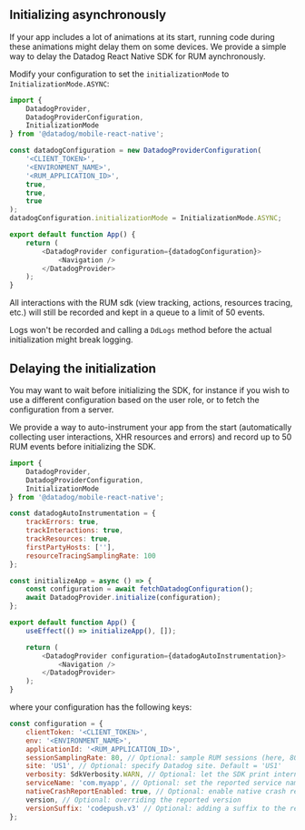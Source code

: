 <!-- Note: this file is temporary and should be integrated in the additional setup docs once that is merged -->

## Initializing asynchronously

If your app includes a lot of animations at its start, running code during these animations might delay them on some devices. We provide a simple way to delay the Datadog React Native SDK for RUM aynchronously.

Modify your configuration to set the `initializationMode` to `InitializationMode.ASYNC`:

```js
import {
    DatadogProvider,
    DatadogProviderConfiguration,
    InitializationMode
} from '@datadog/mobile-react-native';

const datadogConfiguration = new DatadogProviderConfiguration(
    '<CLIENT_TOKEN>',
    '<ENVIRONMENT_NAME>',
    '<RUM_APPLICATION_ID>',
    true,
    true,
    true
);
datadogConfiguration.initializationMode = InitializationMode.ASYNC;

export default function App() {
    return (
        <DatadogProvider configuration={datadogConfiguration}>
            <Navigation />
        </DatadogProvider>
    );
}
```

All interactions with the RUM sdk (view tracking, actions, resources tracing, etc.) will still be recorded and kept in a queue to a limit of 50 events.

Logs won't be recorded and calling a `DdLogs` method before the actual initialization might break logging.

## Delaying the initialization

You may want to wait before initializing the SDK, for instance if you wish to use a different configuration based on the user role, or to fetch the configuration from a server.

We provide a way to auto-instrument your app from the start (automatically collecting user interactions, XHR resources and errors) and record up to 50 RUM events before initializing the SDK.

```js
import {
    DatadogProvider,
    DatadogProviderConfiguration,
    InitializationMode
} from '@datadog/mobile-react-native';

const datadogAutoInstrumentation = {
    trackErrors: true,
    trackInteractions: true,
    trackResources: true,
    firstPartyHosts: [''],
    resourceTracingSamplingRate: 100
};

const initializeApp = async () => {
    const configuration = await fetchDatadogConfiguration();
    await DatadogProvider.initialize(configuration);
};

export default function App() {
    useEffect(() => initializeApp(), []);

    return (
        <DatadogProvider configuration={datadogAutoInstrumentation}>
            <Navigation />
        </DatadogProvider>
    );
}
```

where your configuration has the following keys:

```js
const configuration = {
    clientToken: '<CLIENT_TOKEN>',
    env: '<ENVIRONMENT_NAME>',
    applicationId: '<RUM_APPLICATION_ID>',
    sessionSamplingRate: 80, // Optional: sample RUM sessions (here, 80% of session will be sent to Datadog). Default = 100%
    site: 'US1', // Optional: specify Datadog site. Default = 'US1'
    verbosity: SdkVerbosity.WARN, // Optional: let the SDK print internal logs (above or equal to the provided level). Default = undefined (no logs)
    serviceName: 'com.myapp', // Optional: set the reported service name. Default = package name / bundleIdentifier of your Android / iOS app respectively
    nativeCrashReportEnabled: true, // Optional: enable native crash reports. Default = false
    version, // Optional: overriding the reported version
    versionSuffix: 'codepush.v3' // Optional: adding a suffix to the reported version
};
```
